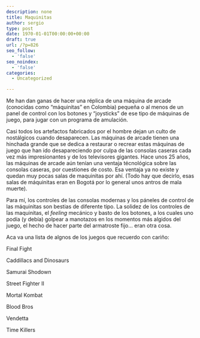 ```yaml
---
description: none
title: Maquinitas
author: sergio
type: post
date: 1970-01-01T00:00:00+00:00
draft: true
url: /?p=826
seo_follow:
  - 'false'
seo_noindex:
  - 'false'
categories:
  - Uncategorized

---
```

Me han dan ganas de hacer una réplica de una máquina de arcade (conocidas como &#8220;máquinitas&#8221; en Colombia) pequeña o al menos de un panel de control con los botones y &#8220;joysticks&#8221; de ese tipo de máquinas de juego, para jugar con un programa de amulación.

Casi todos los artefactos fabricados por el hombre dejan un culto de nostálgicos cuando desaparecen. Las máquinas de arcade tienen una hinchada grande que se dedica a restaurar o recrear estas máquinas de juego que han ido desapareciendo por culpa de las consolas caseras cada vez más impresionantes y de los televisores gigantes. Hace unos 25 años, las máquinas de arcade aún tenían una ventaja técnológica sobre las consolas caseras, por cuestiones de costo. Esa ventaja ya no existe y quedan muy pocas salas de maquinitas por ahí. (Todo hay que decirlo, esas salas de máquinitas eran en Bogotá por lo general unos antros de mala muerte).

Para mí, los controles de las consolas modernas y los páneles de control de las máquinitas son bestias de diferente tipo. La solidez de los controles de las maquinitas, el _feeling_ mecánico y basto de los botones, a los cuales uno podía (y debía) golpear a manotazos en los momentos más algidos del juego, el hecho de hacer parte del armatroste fijo&#8230; eran otra cosa.

Aca va una lista de algnos de los juegos que recuerdo con cariño:

Final Fight

Caddillacs and Dinosaurs

Samurai Shodown

Street Fighter II

Mortal Kombat

Blood Bros

Vendetta

Time Killers

&nbsp;
